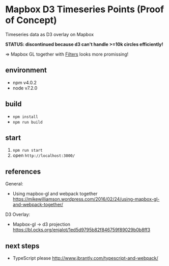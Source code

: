 # Mapbox D3 Timeseries Points (Proof of Concept)
Timeseries data as D3 overlay on Mapbox

**STATUS: discontinued because d3 can't handle >=10k circles efficiently!**

=> Mapbox GL together with [Filters](https://www.mapbox.com/mapbox-gl-style-spec/#types-filter) looks more promissing!

## environment
* npm v4.0.2
* node v7.2.0

## build
* `npm install`
* `npm run build`

## start
1. `npm run start`
2. open `http://localhost:3000/`

## references
General:
* Using mapbox-gl and webpack together
https://mikewilliamson.wordpress.com/2016/02/24/using-mapbox-gl-and-webpack-together/

D3 Overlay:
* Mapbox-gl -> d3 projection
https://bl.ocks.org/enjalot/1ed5d9795b82f846759f89029b0b8ff3

## next steps
* TypeScript please
http://www.jbrantly.com/typescript-and-webpack/